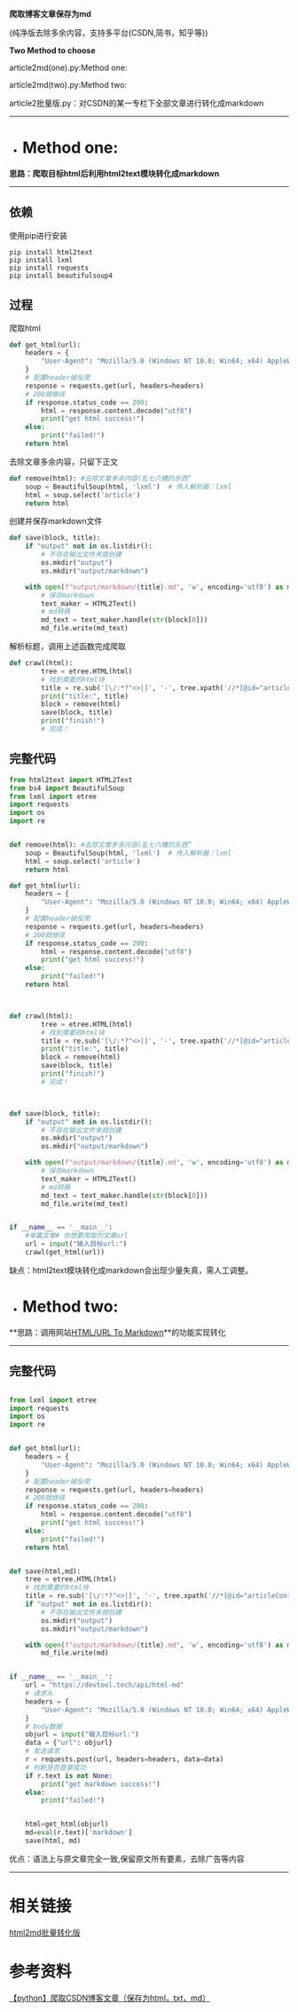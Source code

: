 **爬取博客文章保存为md**

(纯净版去除多余内容，支持多平台(CSDN,简书，知乎等))

**Two Method to choose**

article2md(one).py:Method one:

article2md(two).py:Method two:

article2批量版.py：对CSDN的某一专栏下全部文章进行转化成markdown

 _________________
+ # Method one:


**思路：爬取目标html后利用html2text模块转化成markdown**
 _________________
 
## 依赖
使用pip进行安装
```
pip install html2text
pip install lxml
pip install requests
pip install beautifulsoup4
```
## 过程
爬取html
```python
def get_html(url):
    headers = {
        "User-Agent": "Mozilla/5.0 (Windows NT 10.0; Win64; x64) AppleWebKit/537.36 (KHTML, like Gecko) Chrome/95.0.4638.54 Safari/537.36",
    }
    # 配置header破反爬
    response = requests.get(url, headers=headers)
    # 200就继续
    if response.status_code == 200:
        html = response.content.decode("utf8")
        print("get html success!")
    else:
        print("failed!")
    return html
```
去除文章多余内容，只留下正文
```python
def remove(html): #去除文章多余内容(乱七八糟的东西“
    soup = BeautifulSoup(html, 'lxml')  # 传入解析器：lxml
    html = soup.select('article')
    return html
```

创建并保存markdown文件

```python
def save(block, title):
    if "output" not in os.listdir():
        # 不存在输出文件夹就创建
        os.mkdir("output")
        os.mkdir("output/markdown")

    with open(f"output/markdown/{title}.md", 'w', encoding='utf8') as md_file:
        # 保存markdown
        text_maker = HTML2Text()
        # md转换
        md_text = text_maker.handle(str(block[0]))
        md_file.write(md_text)

```
解析标题，调用上述函数完成爬取
```python
def crawl(html):
        tree = etree.HTML(html)
        # 找到需要的html块
        title = re.sub('[\/:*?"<>|]', '-', tree.xpath('//*[@id="articleContentId"]/text()')[0])
        print("title:", title)
        block = remove(html)
        save(block, title)
        print("finish!")
        # 完成！
```

## 完整代码


```python
from html2text import HTML2Text
from bs4 import BeautifulSoup
from lxml import etree
import requests
import os
import re


def remove(html): #去除文章多余内容(乱七八糟的东西“
    soup = BeautifulSoup(html, 'lxml')  # 传入解析器：lxml
    html = soup.select('article')
    return html

def get_html(url):
    headers = {
        "User-Agent": "Mozilla/5.0 (Windows NT 10.0; Win64; x64) AppleWebKit/537.36 (KHTML, like Gecko) Chrome/95.0.4638.54 Safari/537.36",
    }
    # 配置header破反爬
    response = requests.get(url, headers=headers)
    # 200就继续
    if response.status_code == 200:
        html = response.content.decode("utf8")
        print("get html success!")
    else:
        print("failed!")
    return html



def crawl(html):
        tree = etree.HTML(html)
        # 找到需要的html块
        title = re.sub('[\/:*?"<>|]', '-', tree.xpath('//*[@id="articleContentId"]/text()')[0])
        print("title:", title)
        block = remove(html)
        save(block, title)
        print("finish!")
        # 完成！



def save(block, title):
    if "output" not in os.listdir():
        # 不存在输出文件夹就创建
        os.mkdir("output")
        os.mkdir("output/markdown")

    with open(f"output/markdown/{title}.md", 'w', encoding='utf8') as md_file:
        # 保存markdown
        text_maker = HTML2Text()
        # md转换
        md_text = text_maker.handle(str(block[0]))
        md_file.write(md_text)


if __name__ == '__main__':
    #单篇文章# 你想要爬取的文章url
    url = input("输入目标url:")
    crawl(get_html(url))

```
缺点：html2text模块转化成markdown会出现少量失真，需人工调整。

+ # Method two:

**思路：调用网站[HTML/URL To Markdown](https://devtool.tech/html-md)**的功能实现转化
 _________________
## 完整代码

```python

from lxml import etree
import requests
import os
import re


def get_html(url):
    headers = {
        "User-Agent": "Mozilla/5.0 (Windows NT 10.0; Win64; x64) AppleWebKit/537.36 (KHTML, like Gecko) Chrome/95.0.4638.54 Safari/537.36",
    }
    # 配置header破反爬
    response = requests.get(url, headers=headers)
    # 200就继续
    if response.status_code == 200:
        html = response.content.decode("utf8")
        print("get html success!")
    else:
        print("failed!")
    return html


def save(html,md):
    tree = etree.HTML(html)
    # 找到需要的html块
    title = re.sub('[\/:*?"<>|]', '-', tree.xpath('//*[@id="articleContentId"]/text()')[0])
    if "output" not in os.listdir():
        # 不存在输出文件夹就创建
        os.mkdir("output")
        os.mkdir("output/markdown")

    with open(f"output/markdown/{title}.md", 'w', encoding='utf8') as md_file:
        md_file.write(md)


if __name__ == '__main__':
    url = "https://devtool.tech/api/html-md"
    # 请求头
    headers = {
        "User-Agent": "Mozilla/5.0 (Windows NT 10.0; Win64; x64) AppleWebKit/537.36 (KHTML, like Gecko) Chrome/95.0.4638.54 Safari/537.36",
    }
    # body数据
    objurl = input("输入目标url:")
    data = {"url": objurl}
    # 发送请求
    r = requests.post(url, headers=headers, data=data)
    # 判断是否登录成功
    if r.text is not None:
        print("get markdown success!")
    else:
        print("failed!")


    html=get_html(objurl)
    md=eval(r.text)['markdown']
    save(html, md)

```
优点：语法上与原文章完全一致,保留原文所有要素，去除广告等内容
_________________

# 相关链接
[html2md批量转化版](https://github.com/oneJue/CSDN_article2md/blob/main/README.md)

# 参考资料
[【python】爬取CSDN博客文章（保存为html，txt，md）](https://blog.csdn.net/m0_53268714/article/details/121058706?spm=1001.2014.3001.5506)


